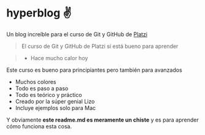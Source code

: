 # hyperblog ✌
Un blog increíble para el curso de Git y GitHub de [Platzi](http://https://platzi.com/ "Platzi")
> El curso de Git y GitHub de Platzi sí está bueno para aprender 

> - Hace mucho calor hoy

Este curso es bueno para principiantes pero también para avanzados
* Muchos colores
* Todo es paso a paso
* Todo es teórico y práctico
* Creado por la súper genial Lizo
* Incluye ejemplos solo para Mac

Y obviamente **este readme.md es meramente un chiste** y es para aprender cómo funciona esta cosa. 